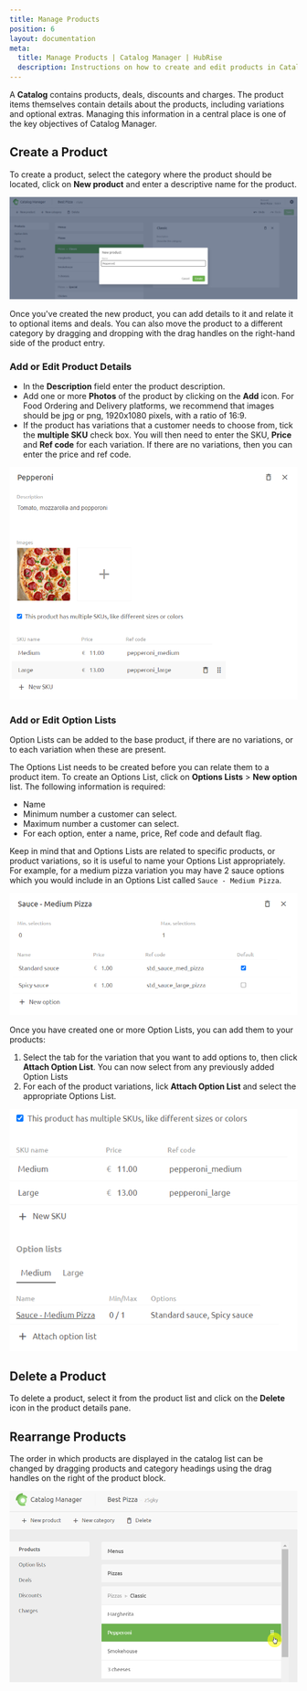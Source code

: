 ```yaml
---
title: Manage Products
position: 6
layout: documentation
meta:
  title: Manage Products | Catalog Manager | HubRise
  description: Instructions on how to create and edit products in Catalog Manager. Synchronise catalogs between your EPOS and your apps.
---
```


A **Catalog** contains products, deals, discounts and charges.  The product items themselves contain details about the products, including variations and optional extras.  Managing this information in a central place is one of the key objectives of Catalog Manager.

## Create a Product

To create a product, select the category where the product should be located, click on **New product** and enter a descriptive name for the product.

![Catalog Manager Create New Product](../images/009-en-create-new-product.png)

Once you've created the new product, you can add details to it and relate it to optional items and deals.  You can also move the product to a different category by dragging and dropping with the drag handles on the right-hand side of the product entry.

### Add or Edit Product Details

- In the **Description** field enter the product description.
- Add one or more **Photos** of the product by clicking on the **Add** icon.  For Food Ordering and Delivery platforms, we recommend that images should be jpg or png, 1920x1080 pixels, with a ratio of 16:9.
- If the product has variations that a customer needs to choose from, tick the **multiple SKU** check box.  You will then need to enter the SKU, **Price** and **Ref code** for each variation.  If there are no variations, then you can enter the price and ref code.

![Catalog Manager Add Product Details](../images/010-en-new-product-details.png)

### Add or Edit Option Lists

Option Lists can be added to the base product, if there are no variations, or to each variation when these are present. 

The Options List needs to be created before you can relate them to a product item. To create an Options List, click on **Options Lists** > **New option** list.  The following information is required:

- Name
- Minimum number a customer can select.
- Maximum number a customer can select.
- For each option, enter a name, price, Ref code and default flag.

Keep in mind that and Options Lists are related to specific products, or product variations, so it is useful to name your Options List appropriately.  For example, for a medium pizza variation you may have 2 sauce options which you would include in an Options List called `Sauce - Medium Pizza`.

![Catalog Manager Options List details](../images/004-en-option-list-details.png)

Once you have created one or more Option Lists, you can add them to your products:

1. Select the tab for the variation that you want to add options to, then click **Attach Option List**.  You can now select from any previously added Option Lists
2. For each of the product variations, lick **Attach Option List** and select the appropriate Options List.

![Catalog Manager Add Options List](../images/011-en-product-option-list-tabs.png)

## Delete a Product

To delete a product, select it from the product list and click on the **Delete** icon in the product details pane.

## Rearrange Products

The order in which products are displayed in the catalog list can be changed by dragging products and category headings using the drag handles on the right of the product block.

![Catalog Manager Rearrange Products](../images/013-en-move-product.png)